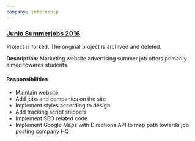 ```yaml
---
company: internship
---
```


### [Junio Summerjobs 2016](https://github.com/epr3/summer2016)

Project is forked. The original project is archived and deleted.

**Description**: Marketing website advertising summer job offers primarily aimed towards students.

#### Responsibilities
- Maintain website
- Add jobs and companies on the site
- Implement styles according to design
- Add tracking script snippets
- Implement SEO related code
- Implement Google Maps with Directions API to map path towards job posting company HQ
